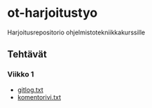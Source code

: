 # ot-harjoitustyo
Harjoitusrepositorio ohjelmistotekniikkakurssille

## Tehtävät
### Viikko 1
- [gitlog.txt](./laskarit/viikko1/gitlog.txt)
- [komentorivi.txt](./laskarit/viikko1/komentorivi.txt)
